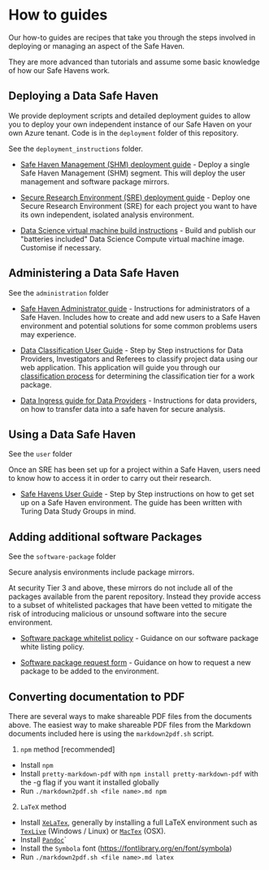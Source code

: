 # How to guides

Our how-to guides are recipes that take you through the steps involved in deploying or managing an aspect of the Safe Haven.

They are more advanced than tutorials and assume some basic knowledge of how our Safe Havens work.

## Deploying a Data Safe Haven

We provide deployment scripts and detailed deployment guides to allow you to deploy your own independent instance of our Safe Haven on your own Azure tenant. Code is in the `deployment` folder of this repository.

See the `deployment_instructions` folder.

  - [Safe Haven Management (SHM) deployment guide](deployment_instructions/how-to-deploy-shm.md) - Deploy a single Safe Haven Management (SHM) segment. This will deploy the user management and software package mirrors.


  - [Secure Research Environment (SRE) deployment guide](deployment_instructions/how-to-deploy-sre) - Deploy one Secure Research Environment (SRE) for each project you want to have its own independent, isolated analysis environment.

  - [Data Science virtual machine build instructions](deployment_instructions/how-to-customise-dsvm-image.md) - Build and publish our "batteries included" Data Science Compute virtual machine image. Customise if necessary.


## Administering a Data Safe Haven

See the `administration` folder

  - [Safe Haven Administrator guide](administration/administrator_guide.md) - Instructions for administrators of a Safe Haven. Includes how to create and add new users to a Safe Haven environment and potential solutions for some common problems users may experience.

  - [Data Classification User Guide](administration/how-to-use-classification-web-app-guide.md) - Step by Step instructions for Data Providers, Investigators and Referees to classify project data using our web application. This application will guide you through our [classification process](tiersflowchart.pdf) for determining the classification tier for a work package.

  - [Data Ingress guide for Data Providers](administration/how-to-ingress-data-as-provider.md) - Instructions for data providers, on how to transfer data into a safe haven for secure analysis.


## Using a Data Safe Haven

See the `user` folder

Once an SRE has been set up for a project within a Safe Haven, users need to know how to access it in order to carry out their research.

  - [Safe Havens User Guide](user_guides/user_guide.md) - Step by Step instructions on how to get set up on a Safe Haven environment. The guide has been written with Turing Data Study Groups in mind.



## Adding additional software Packages

See the `software-package` folder

Secure analysis environments include package mirrors.

At security Tier 3 and above, these mirrors do not include all of the packages available from the parent repository. Instead they provide access to a subset of whitelisted packages that have been vetted to mitigate the risk of introducing malicious or unsound software into the secure environment.

- [Software package whitelist policy](software-package/software-package-whitelist-policy.md) - Guidance on our software package white listing policy.

- [Software package request form](software-package/software-package-request-form.md) - Guidance on how to request a new package to be added to the environment.


## Converting documentation to PDF

There are several ways to make shareable PDF files from the documents above.
The easiest way to make shareable PDF files from the Markdown documents included here is using the `markdown2pdf.sh` script.

1. `npm` method [recommended]
- Install `npm`
- Install `pretty-markdown-pdf` with `npm install pretty-markdown-pdf` with the -g flag if you want it installed globally
- Run `./markdown2pdf.sh <file name>.md npm`

2. `LaTeX` method
- Install [`XeLaTex`](http://xetex.sourceforge.net/), generally by installing a full LaTeX environment such as [`TexLive`](http://www.tug.org/texlive/) (Windows / Linux) or [`MacTex`](http://www.tug.org/mactex/) (OSX).
- Install [`Pandoc`](https://pandoc.org/installing.html)`
- Install the `Symbola` font (https://fontlibrary.org/en/font/symbola)
- Run `./markdown2pdf.sh <file name>.md latex`
